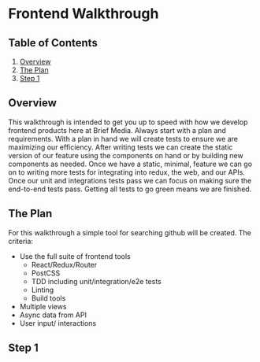 # Frontend Walkthrough

## Table of Contents

1. [Overview](#overview)
2. [The Plan](#the-plan)
3. [Step 1](#step-1)

## Overview

This walkthrough is intended to get you up to speed with how we develop frontend products here at Brief Media. Always start with a plan and requirements. With a plan in hand we will create tests to ensure we are maximizing our efficiency. After writing tests we can create the static version of our feature using the components on hand or by building new components as needed. Once we have a static, minimal, feature we can go on to writing more tests for integrating into redux, the web, and our APIs. Once our unit and integrations tests pass we can focus on making sure the end-to-end tests pass. Getting all tests to go green means we are finished.

## The Plan

For this walkthrough a simple tool for searching github will be created. The criteria:

- Use the full suite of frontend tools
  * React/Redux/Router
  * PostCSS
  * TDD including unit/integration/e2e tests
  * Linting
  * Build tools
- Multiple views
- Async data from API
- User input/ interactions

## Step 1


